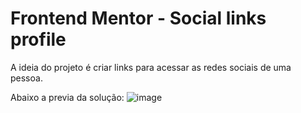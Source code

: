 # Frontend Mentor - Social links profile

A ideia do projeto é criar links para acessar as redes sociais de uma pessoa.

Abaixo a previa da solução:
![image](https://github.com/user-attachments/assets/220deae4-8f06-43cf-b187-0d0eb5a85393)
